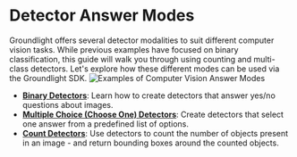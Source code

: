 # Detector Answer Modes

Groundlight offers several detector modalities to suit different computer vision tasks. While previous examples have focused on binary classification, this guide will walk you through using counting and multi-class detectors. Let's explore how these different modes can be used via the Groundlight SDK.
![Examples of Computer Vision Answer Modes](https://cdn.prod.website-files.com/664b7cc2ac49aeb2da6ef0f4/67f99ecc0c0e8843cb706dd0_Examples_of_Computer_Vision_Answer_Modes.png)

- **[Binary Detectors](1-binary-detectors.md)**: Learn how to create detectors that answer yes/no questions about images.
- **[Multiple Choice (Choose One) Detectors](2-multi-choice-detectors.md)**: Create detectors that select one answer from a predefined list of options.
- **[Count Detectors](3-counting-detectors.md)**: Use detectors to count the number of objects present in an image - and return bounding boxes around the counted objects.
<!-- 4. [Text Recognition Detectors](4-text-recognition-detectors.md) -->

<!-- TODO: object detection modes -->
